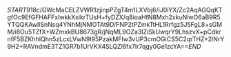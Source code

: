 $START$918c/GWcMaCELZVWR1zjinpPZgT4m1LXVbj6/iJ0iYX/Zc2AqAGQqKTgfOc9EfGFHAFFxIwkkXxikrTUsH+fyDZX/q8ioaHfN8Mxh2xkuNiwO6aB9R5YTQQKAwIlSnNsq4YNhMjNMOTAt9D/FNP2tPZmkTtHL1Rrfgz5J5FgL8+sGMM/i8Ou5TZfX+WZmxkBU8673gR/jNqML9OZa3IZiSkUwqrY9LhszvX+pCdkrnfF5BZKhhIQhn5zLcxLVwN9I95PzakMFIw3vUP3cmOGiCS5C2qrTHZ+2INrY9H2+RAVndmE3TZ1GR7b1UrVKX4SLQZl6fx7lr7qgy0Ge1zcYA==$END$